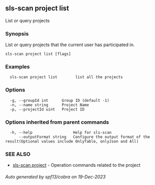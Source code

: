 ## sls-scan project list

List or query projects

### Synopsis

List or query projects that the current user has participated in.

```
sls-scan project list [flags]
```

### Examples

```
  sls-scan project list        list all the projects
```

### Options

```
  -g, --groupId int      Group ID (default -1)
  -n, --name string      Project Name
  -p, --projectId uint   Project ID
```

### Options inherited from parent commands

```
  -h, --help                  Help for sls-scan
      --outputFormat string   Configure the output format of the result(Optional values include OnlyTable, onlyJson and All)
```

### SEE ALSO

* [sls-scan project](sls-scan_project.md)	 - Operation commands related to the project

###### Auto generated by spf13/cobra on 19-Dec-2023
